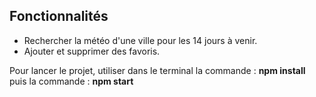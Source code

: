 ## Fonctionnalités 

- Rechercher la météo d'une ville pour les 14 jours à venir.
- Ajouter et supprimer des favoris.

Pour lancer le projet, utiliser dans le terminal la commande : **npm install** puis la commande : **npm start**
